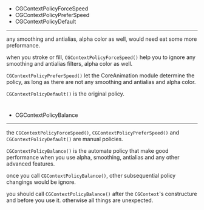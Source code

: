 #
* CGContextPolicyForceSpeed
* CGContextPolicyPreferSpeed
* CGContextPolicyDefault

-----------------
any smoothing and antialias, alpha color as well, would need eat some more preformance.

when you stroke or fill, `CGContextPolicyForceSpeed()` help you to ignore any smoothing and antialias filters, alpha color as well.

`CGContextPolicyPreferSpeed()` let the CoreAnimation module determine the policy, as long as there are not any smoothing and antialias and alpha color.

`CGContextPolicyDefault()` is the original policy.

#

* CGContextPolicyBalance

-----------------
the `CGContextPolicyForceSpeed()`, `CGContextPolicyPreferSpeed()` and `CGContextPolicyDefault()` are manual policies.

`CGContextPolicyBalance()` is the automate policy that make good performance when you use alpha, smoothing, antialias and any other advanced features.

once you call `CGContextPolicyBalance()`, other subsequential policy changings would be ignore.

you should  call `CGContextPolicyBalance()` after the `CGContext`'s constructure and before you use it. otherwise all things are unexpected.

